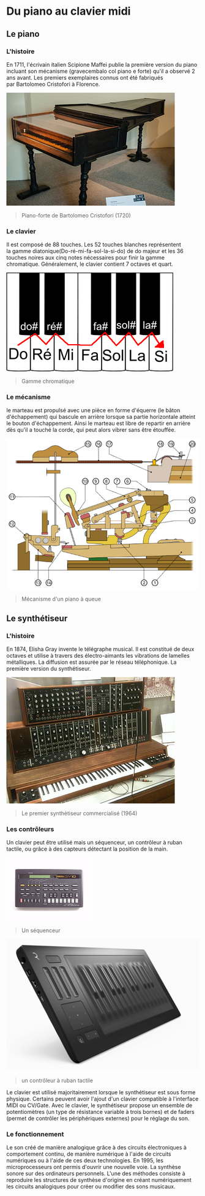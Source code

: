 # Du piano au clavier midi
## Le piano
### L'histoire
En 1711, l'écrivain italien Scipione Maffei publie la première version du piano incluant son mécanisme (gravecembalo col piano e forte) qu'il a observé 2 ans avant. Les premiers exemplaires connus ont été fabriqués par Bartolomeo Cristofori à Florence.

![piano ancien](medias/piano_histoire.jpeg)
> Piano-forte de Bartolomeo Cristofori (1720)

### Le clavier
Il est composé de 88 touches. Les 52 touches blanches représentent la gamme diatonique(Do-ré-mi-fa-sol-la-si-do) de do majeur et les 36 touches noires aux cinq notes nécessaires pour finir la gamme chromatique. Généralement, le clavier contient 7 octaves et quart. 

![gamme chromatique](medias/gamme_chromatique.png)
> Gamme chromatique

### Le mécanisme
le marteau est propulsé avec une pièce en forme d'équerre (le bâton d'échappement) qui bascule en arrière lorsque sa partie horizontale atteint le bouton d'échappement. Ainsi le marteau est libre de repartir en arrière dès qu'il a touché la corde, qui peut alors vibrer sans être étouffée.

![mécanisme](medias/mecanisme.png)
> Mécanisme d'un piano à queue

## Le synthétiseur
### L'histoire
En 1874, Elisha Gray invente le télégraphe musical. Il est constitué de deux octaves et utilise à travers des électro-aimants les vibrations de lamelles métalliques. La diffusion est assurée par le réseau téléphonique. La première version du synthétiseur.

![premier synthétiseur](medias/synthetiseur_premier.jpeg)
> Le premier synthétiseur commercialisé (1964)

### Les contrôleurs
Un clavier peut être utilisé mais un séquenceur, un contrôleur à ruban tactile, ou grâce à des capteurs détectant la position de la main. 

![séquenceur](medias/sequenceur.jpeg)
> Un séquenceur

![contrôleur à ruban tactile](medias/controleur.png)
> un contrôleur à ruban tactile

Le clavier est utilisé majoritairement lorsque le synthétiseur est sous forme physique. Certains peuvent avoir l'ajout d'un clavier compatible à l'interface MIDI ou CV/Gate. Avec le clavier, le synthétiseur propose un ensemble de potentiomètres (un type de résistance variable à trois bornes) et de faders (permet de contrôler les périphériques externes) pour le réglage du son.

### Le fonctionnement
Le son créé de manière analogique grâce à des circuits électroniques à comportement continu, de manière numérique à l'aide de circuits numériques ou à l'aide de ces deux technologies. En 1995, les microprocesseurs ont permis d'ouvrir une nouvelle voie. La synthèse sonore sur des ordinateurs personnels. L'une des méthodes consiste à reproduire les structures de synthèse d'origine en créant numériquement les circuits analogiques pour créer ou modifier des sons musicaux. 


